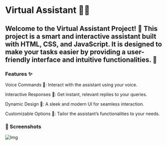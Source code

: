 # Virtual Assistant 🌟🤖
<h2>Welcome to the Virtual Assistant Project! 🎉 This project is a smart and interactive assistant built with HTML, CSS, and JavaScript. It is designed to make your tasks easier by providing a user-friendly interface and intuitive functionalities. 🚀</h2>
<h3>Features ✨</h3>
<p>Voice Commands 🎤: Interact with the assistant using your voice.</p>
<p>Interactive Responses 💬: Get instant, relevant replies to your queries.</p>
<p>Dynamic Design 🎨: A sleek and modern UI for seamless interaction.</p>
<p>Customizable Options 🔧: Tailor the assistant’s functionalities to your needs.</p>
<h3>📸 Screenshots</h3>
<img sr="Screenshot 2024-11-30 203201.png" alt="Img"/>
